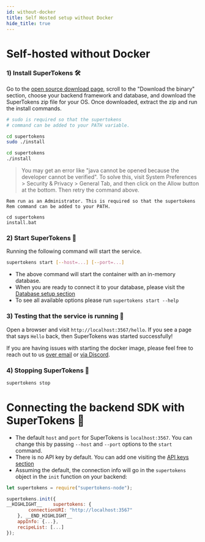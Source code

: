 ```yaml
---
id: without-docker
title: Self Hosted setup without Docker
hide_title: true
---
```


<!-- COPY DOCS -->
<!-- ./community/supertokens-core/self-hosted/without-docker.md -->

# Self-hosted without Docker

### 1) Install SuperTokens 🛠️
Go to the [open source download page](https://supertokens.io/use-oss), scroll to the "Download the binary" section, choose your backend framework and database, and download the SuperTokens zip file for your OS. Once downloaded, extract the zip and run the install commands.

<!--DOCUSAURUS_CODE_TABS-->
<!--Linux-->
```bash
# sudo is required so that the supertokens 
# command can be added to your PATH variable.

cd supertokens
sudo ./install
```

<!--Mac-->
```bash
cd supertokens
./install
```

> You may get an error like "java cannot be opened because the developer cannot be verified". To solve this, visit System Preferences > Security & Privacy > General Tab, and then click on the Allow button at the bottom. Then retry the command above.

<!--Windows-->
```batch
Rem run as an Administrator. This is required so that the supertokens 
Rem command can be added to your PATH.

cd supertokens
install.bat
```
<!--END_DOCUSAURUS_CODE_TABS-->


### 2) Start SuperTokens 🚀
Running the following command will start the service.
```bash
supertokens start [--host=...] [--port=...]
```
- The above command will start the container with an in-memory database.
- When you are ready to connect it to your database, please visit the [Database setup section](../database-setup/mysql)
- To see all available options please run `supertokens start --help`


### 3) Testing that the service is running 🤞
Open a browser and visit `http://localhost:3567/hello`. If you see a page that says `Hello` back, then SuperTokens was started successfully!

If you are having issues with starting the docker image, please feel free to reach out to us [over email](mailto:founders@supertokens.io) or [via Discord](https://supertokens.io/discord).


### 4) Stopping SuperTokens 🛑
```bash
supertokens stop
```

# Connecting the backend SDK with SuperTokens 🔌
- The default `host` and `port` for SuperTokens is `localhost:3567`. You can change this by passing `--host` and `--port` options to the `start` command. 
- There is no API key by default. You can add one visiting the [API keys section](../../common-customizations/core/api-keys)
- Assuming the default, the connection info will go in the `supertokens` object in the `init` function on your backend:

<!--DOCUSAURUS_CODE_TABS-->
<!--NodeJS-->

```js
let supertokens = require("supertokens-node");

supertokens.init({
__HIGHLIGHT__    supertokens: {
        connectionURI: "http://localhost:3567"
    }, __END_HIGHLIGHT__
    appInfo: {...},
    recipeList: [...]
});
```
<!--END_DOCUSAURUS_CODE_TABS-->
